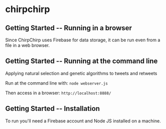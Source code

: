 # chirpchirp

## Getting Started -- Running in a browser

Since ChirpChirp uses Firebase for data storage, it can be run even from a file in a web browser.


## Getting Started -- Running at the command line

Applying natural selection and genetic algorithms to tweets and retweets

Run at the command line with:
`node webserver.js`

Then access in a browser:
`http://localhost:8888/`

## Getting Started -- Installation

To run you'll need a Firebase account and Node JS installed on a machine.

